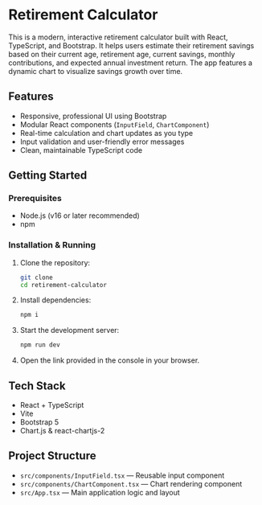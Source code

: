 # Retirement Calculator

This is a modern, interactive retirement calculator built with React, TypeScript, and Bootstrap. It helps users estimate their retirement savings based on their current age, retirement age, current savings, monthly contributions, and expected annual investment return. The app features a dynamic chart to visualize savings growth over time.

## Features
- Responsive, professional UI using Bootstrap
- Modular React components (`InputField`, `ChartComponent`)
- Real-time calculation and chart updates as you type
- Input validation and user-friendly error messages
- Clean, maintainable TypeScript code


## Getting Started

### Prerequisites
- Node.js (v16 or later recommended)
- npm

### Installation & Running
1. Clone the repository:
   ```sh
   git clone
   cd retirement-calculator
   ```
2. Install dependencies:
   ```sh
   npm i
   ```
3. Start the development server:
   ```sh
   npm run dev
   ```
4. Open the link provided in the console in your browser.

## Tech Stack
- React + TypeScript
- Vite
- Bootstrap 5
- Chart.js & react-chartjs-2

## Project Structure
- `src/components/InputField.tsx` — Reusable input component
- `src/components/ChartComponent.tsx` — Chart rendering component
- `src/App.tsx` — Main application logic and layout

